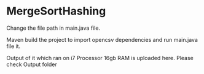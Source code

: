 # MergeSortHashing

Change the file path in main.java file.

Maven build the project to import opencsv dependencies and run main.java file it.

Output of it which ran on i7 Processor 16gb RAM is uploaded here. Please check Output folder
